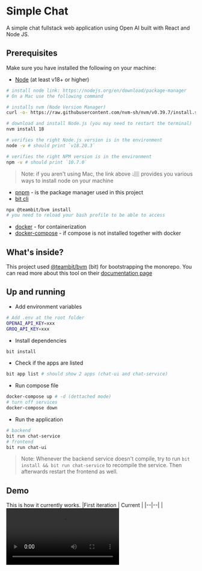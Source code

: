 # Simple Chat
A simple chat fullstack web application using Open AI built with React and Node JS.

## Prerequisites
Make sure you have installed the following on your machine:
- [Node](https://nodejs.org/en/download/package-manager) (at least v18+ or higher)
```bash
# install node link: https://nodejs.org/en/download/package-manager
# On a Mac use the following command

# installs nvm (Node Version Manager)
curl -o- https://raw.githubusercontent.com/nvm-sh/nvm/v0.39.7/install.sh | bash

# download and install Node.js (you may need to restart the terminal)
nvm install 18

# verifies the right Node.js version is in the environment
node -v # should print `v18.20.3`

# verifies the right NPM version is in the environment
npm -v # should print `10.7.0`
```
> Note: if you aren't using Mac, the link above 👆🏽 provides you various ways to install node on your machine

- [pnpm](https://pnpm.io/) - is the package manager used in this project
- [bit cli](https://bit.dev/docs/getting-started/installing-bit/installing-bit/)
```bash
npx @teambit/bvm install
# you need to reload your bash profile to be able to access
```
- [docker](https://docs.docker.com/engine/install/) - for containerization
- [docker-compose](https://docs.docker.com/compose/install/) - if compose is not installed together with docker


## What's inside?
This project used [@teambit/bvm](https://bit.dev/) (bit) for bootstrapping the monorepo. You can read more about this tool on their [documentation page](https://bit.dev/docs/intro/)


## Up and running
- Add environment variables
```bash
# Add .env at the root folder
OPENAI_API_KEY=xxx
GROQ_API_KEY=xxx
```

- Install dependencies
```bash
bit install
```
- Check if the apps are listed
```bash
bit app list # should show 2 apps (chat-ui and chat-service)
```
- Run compose file
```bash
docker-compose up # -d (dettached mode)
# turn off services
docker-compose down
```
- Run the application
```bash
# backend
bit run chat-service
# frontend
bit run chat-ui
```

> Note: Whenever the backend service doesn't compile, try to run `bit install && bit run chat-service` to recompile the service. Then afterwards restart the frontend as well.
## Demo
This is how it currently works.
|First iteration | Current |
|--|--|
|<video src="https://github.com/nljms/simple-chat/assets/25510386/51af1c39-c969-48c9-a1cc-fd44dd34437a" alt="1st iteration" />| <video src="https://github.com/nljms/simple-chat/assets/25510386/898381cf-bcc9-45c6-87d4-553426214bbe" alt="latest"/>







